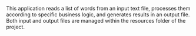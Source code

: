 This application reads a list of words from an input text file, processes them according to specific business logic, and generates results in an output file. Both input and output files are managed within the resources folder of the project.
